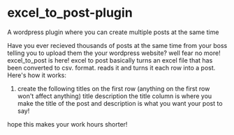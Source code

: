 # excel_to_post-plugin
A wordpress plugin where you can create multiple posts at the same time

Have you ever recieved thousands of posts at the same time from your boss telling you to upload them the your wordpress website?
well fear no more! excel_to_post is here!
excel to post basically turns an excel file that has been converted to csv. format. reads it and turns it each row into a post.
Here's how it works:
1. create the following titles on the first row (anything on the first row won't affect anything)
title     description
the title column is where you make the title of the post and description is what you want your post to say!

hope this makes your work hours shorter!
